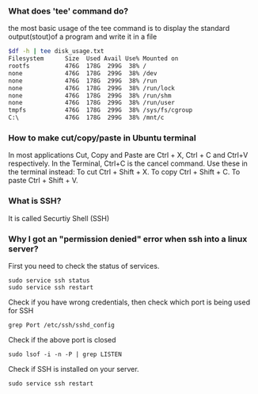 ### What does 'tee' command do?
the most basic usage of the tee command is to display the standard output(stout)of a program and write it in a file

```bash
$df -h | tee disk_usage.txt  
Filesystem      Size  Used Avail Use% Mounted on
rootfs          476G  178G  299G  38% /
none            476G  178G  299G  38% /dev
none            476G  178G  299G  38% /run
none            476G  178G  299G  38% /run/lock
none            476G  178G  299G  38% /run/shm
none            476G  178G  299G  38% /run/user
tmpfs           476G  178G  299G  38% /sys/fs/cgroup
C:\             476G  178G  299G  38% /mnt/c
```

### How to make cut/copy/paste in Ubuntu terminal
In most applications Cut, Copy and Paste are Ctrl + X, Ctrl + C and Ctrl+V respectively.
In the Terminal, Ctrl+C is the cancel command. Use these in the terminal instead:
To cut Ctrl + Shift + X.
To copy Ctrl + Shift + C.
To paste Ctrl + Shift + V.

### What is SSH?

It is called Securtiy Shell (SSH)

### Why I got an "permission denied" error when ssh into a linux server?

First you need to check the status of services. 
```
sudo service ssh status
sudo service ssh restart
```
Check if you have wrong credentials, then check which port is being used for SSH 
```
grep Port /etc/ssh/sshd_config
```
Check if the above port is closed
```
sudo lsof -i -n -P | grep LISTEN
```
Check if SSH is installed on your server.
```
sudo service ssh restart
```




